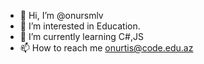 - 👋 Hi, I’m @onursmlv
- 👀 I’m interested in Education.
- 🌱 I’m currently learning C#,JS
- 📫 How to reach me onurtis@code.edu.az

